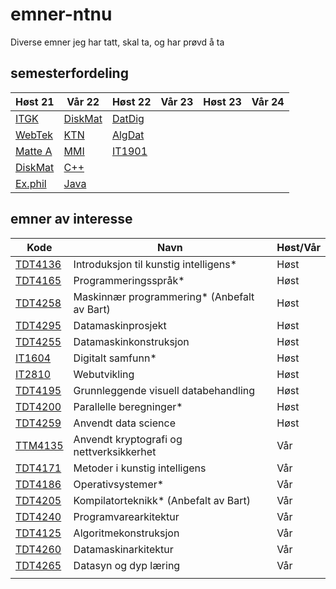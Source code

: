 # emner-ntnu

Diverse emner jeg har tatt, skal ta, og har prøvd å ta

## semesterfordeling

| Høst 21                     | Vår 22                    | Høst 22    | Vår 23 | Høst 23 | Vår 24 |
| --------------------------- | --------------------------| ---------- | ------ | ------- | ------ |
| [ITGK](TDT4109-ITGK/)       | [DiskMat](MA0301-DiskMat) | [DatDig]() |        |         |        |
| [WebTek](IT2805-Webtek/)    | [KTN](TTM4100-KTN)        | [AlgDat]() |        |         |        |
| [Matte A](MA0001-MatteA/)   | [MMI](TDT4180-MMI)        | [IT1901]() |        |         |        |
| [DiskMat](TMA4140-DiskMat/) | [C++](TDT4102-C++)        |            |        |         |        |
| [Ex.phil](EXPH0300-ExPhil/) | [Java](TDT4100-Java)      |            |        |         |        |

## emner av interesse


| Kode                                                  | Navn                                        | Høst/Vår |
| ----------------------------------------------------- | ------------------------------------------- | -------- |
| [TDT4136](https://www.ntnu.no/studier/emner/TDT4136/) | Introduksjon til kunstig intelligens*       | Høst     |
| [TDT4165](https://www.ntnu.no/studier/emner/TDT4165/) | Programmeringsspråk*                        | Høst     |
| [TDT4258](https://www.ntnu.no/studier/emner/TDT4258/) | Maskinnær programmering* (Anbefalt av Bart) | Høst     |
| [TDT4295](https://www.ntnu.no/studier/emner/TDT4295/) | Datamaskinprosjekt                          | Høst     |
| [TDT4255](https://www.ntnu.no/studier/emner/TDT4255/) | Datamaskinkonstruksjon                      | Høst     |
| [IT1604](https://www.ntnu.no/studier/emner/IT1604/)   | Digitalt samfunn*                           | Høst     |
| [IT2810](https://www.ntnu.no/studier/emner/IT2810)    | Webutvikling                                | Høst     |
| [TDT4195](https://www.ntnu.no/studier/emner/TDT4195/) | Grunnleggende visuell databehandling        | Høst     |
| [TDT4200](https://www.ntnu.no/studier/emner/TDT4200/) | Parallelle beregninger*                     | Høst     |
| [TDT4259](https://www.ntnu.no/studier/emner/TDT4259/) | Anvendt data science                        | Høst     |
| [TTM4135](https://www.ntnu.no/studier/emner/TTM4135/) | Anvendt kryptografi og nettverksikkerhet    | Vår      |
| [TDT4171](https://www.ntnu.no/studier/emner/TDT4171/) | Metoder i kunstig intelligens               | Vår      |
| [TDT4186](https://www.ntnu.no/studier/emner/TDT4186/) | Operativsystemer*                           | Vår      |
| [TDT4205](https://www.ntnu.no/studier/emner/TDT4205/) | Kompilatorteknikk* (Anbefalt av Bart)       | Vår      |
| [TDT4240](https://www.ntnu.no/studier/emner/TDT4240/) | Programvarearkitektur                       | Vår      |
| [TDT4125](https://www.ntnu.no/studier/emner/TDT4125/) | Algoritmekonstruksjon                       | Vår      |
| [TDT4260](https://www.ntnu.no/studier/emner/TDT4260/) | Datamaskinarkitektur                        | Vår      |
| [TDT4265](https://www.ntnu.no/studier/emner/TDT4265/) | Datasyn og dyp læring                       | Vår      |
|                                                       |                                             |          |
